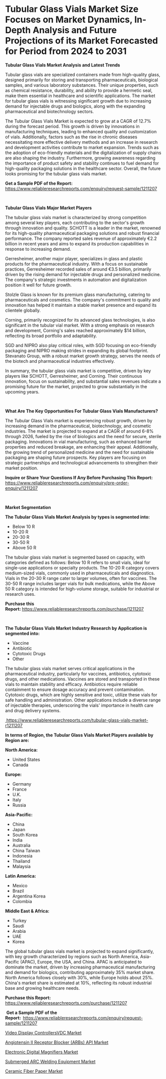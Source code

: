 <p><h1>Tubular Glass Vials Market Size Focuses on Market Dynamics, In-Depth Analysis and Future Projections of its Market Forecasted for Period from 2024 to 2031</h1></p><p><strong>Tubular Glass Vials Market Analysis and Latest Trends</strong></p>
<p><p>Tubular glass vials are specialized containers made from high-quality glass, designed primarily for storing and transporting pharmaceuticals, biological samples, and various laboratory substances. Their unique properties, such as chemical resistance, durability, and ability to provide a hermetic seal, make them essential in healthcare and scientific applications. The market for tubular glass vials is witnessing significant growth due to increasing demand for injectable drugs and biologics, along with the expanding pharmaceutical and biotechnology sectors.</p><p>The Tubular Glass Vials Market is expected to grow at a CAGR of 12.7% during the forecast period. This growth is driven by innovations in manufacturing techniques, leading to enhanced quality and customization of vials. Additionally, factors such as the rise in chronic diseases necessitating more effective delivery methods and an increase in research and development activities contribute to market expansion. Trends such as the adoption of eco-friendly materials and the digitalization of supply chains are also shaping the industry. Furthermore, growing awareness regarding the importance of product safety and stability continues to fuel demand for high-quality packaging solutions in the healthcare sector. Overall, the future looks promising for the tubular glass vials market.</p></p>
<p><strong>Get a Sample PDF of the Report:&nbsp;</strong> <a href="https://www.reliableresearchreports.com/enquiry/request-sample/1211207?utm_campaign=24&utm_medium=2&utm_source=Github&utm_content=ia&utm_term=05102024&utm_id=tubular-glass-vials">https://www.reliableresearchreports.com/enquiry/request-sample/1211207</a></p>
<p>&nbsp;</p>
<p><strong>Tubular Glass Vials Major Market Players</strong></p>
<p><p>The tubular glass vials market is characterized by strong competition among several key players, each contributing to the sector's growth through innovation and quality. SCHOTT is a leader in the market, renowned for its high-quality pharmaceutical packaging solutions and robust financial performance. The company reported sales revenue of approximately €2.2 billion in recent years and aims to expand its production capabilities in response to increasing demand.</p><p>Gerresheimer, another major player, specializes in glass and plastic products for the pharmaceutical industry. With a focus on sustainable practices, Gerresheimer recorded sales of around €3.5 billion, primarily driven by the rising demand for injectable drugs and personalized medicine. The company's strategic investments in automation and digitalization position it well for future growth.</p><p>Stolzle Glass is known for its premium glass manufacturing, catering to pharmaceuticals and cosmetics. The company's commitment to quality and innovation has helped it maintain a stable market presence and expand its clientele globally.</p><p>Corning, primarily recognized for its advanced glass technologies, is also significant in the tubular vial market. With a strong emphasis on research and development, Corning's sales reached approximately $14 billion, reflecting its broad portfolio and adaptability.</p><p>SGD and NIPRO also play critical roles, with SGD focusing on eco-friendly packaging and NIPRO making strides in expanding its global footprint. Stevanato Group, with a robust market growth strategy, serves the needs of the biotech and pharmaceutical industries effectively.</p><p>In summary, the tubular glass vials market is competitive, driven by key players like SCHOTT, Gerresheimer, and Corning. Their continuous innovation, focus on sustainability, and substantial sales revenues indicate a promising future for the market, projected to grow substantially in the upcoming years.</p></p>
<p>&nbsp;</p>
<p><strong>What Are The Key Opportunities For Tubular Glass Vials Manufacturers?</strong></p>
<p><p>The Tubular Glass Vials market is experiencing robust growth, driven by increasing demand in the pharmaceutical, biotechnology, and cosmetic industries. The market is projected to expand at a CAGR of around 6-8% through 2026, fueled by the rise of biologics and the need for secure, sterile packaging. Innovations in vial manufacturing, such as enhanced barrier properties and reduced breakage, are enhancing their appeal. Additionally, the growing trend of personalized medicine and the need for sustainable packaging are shaping future prospects. Key players are focusing on strategic partnerships and technological advancements to strengthen their market position.</p></p>
<p><strong>Inquire or Share Your Questions If Any Before Purchasing This Report:</strong> <a href="https://www.reliableresearchreports.com/enquiry/pre-order-enquiry/1211207?utm_campaign=24&utm_medium=2&utm_source=Github&utm_content=ia&utm_term=05102024&utm_id=tubular-glass-vials">https://www.reliableresearchreports.com/enquiry/pre-order-enquiry/1211207</a></p>
<p>&nbsp;</p>
<p><strong>Market Segmentation</strong></p>
<p><strong>The Tubular Glass Vials Market Analysis by types is segmented into:</strong></p>
<p><ul><li>Below 10 R</li><li>10-20 R</li><li>20-30 R</li><li>30-50 R</li><li>Above 50 R</li></ul></p>
<p><p>The tubular glass vials market is segmented based on capacity, with categories defined as follows: Below 10 R refers to small vials, ideal for single-use applications or specialty products. The 10-20 R category covers medium-sized vials, commonly used in pharmaceuticals and diagnostics. Vials in the 20-30 R range cater to larger volumes, often for vaccines. The 30-50 R range includes larger vials for bulk medications, while the Above 50 R category is intended for high-volume storage, suitable for industrial or research uses.</p></p>
<p><strong>Purchase this Report:&nbsp;</strong><a href="https://www.reliableresearchreports.com/purchase/1211207?utm_campaign=24&utm_medium=2&utm_source=Github&utm_content=ia&utm_term=05102024&utm_id=tubular-glass-vials">https://www.reliableresearchreports.com/purchase/1211207</a></p>
<p>&nbsp;</p>
<p><strong>The Tubular Glass Vials Market Industry Research by Application is segmented into:</strong></p>
<p><ul><li>Vaccine</li><li>Antibiotic</li><li>Cytotoxic Drugs</li><li>Other</li></ul></p>
<p><p>The tubular glass vials market serves critical applications in the pharmaceutical industry, particularly for vaccines, antibiotics, cytotoxic drugs, and other medications. Vaccines are stored and transported in these vials to maintain stability and efficacy. Antibiotics require reliable containment to ensure dosage accuracy and prevent contamination. Cytotoxic drugs, which are highly sensitive and toxic, utilize these vials for safe handling and administration. Other applications include a diverse range of injectable therapies, underscoring the vials' importance in health care and drug delivery systems.</p></p>
<p><a href="https://www.reliableresearchreports.com/tubular-glass-vials-market-r1211207?utm_campaign=24&utm_medium=2&utm_source=Github&utm_content=ia&utm_term=05102024&utm_id=tubular-glass-vials">&nbsp;https://www.reliableresearchreports.com/tubular-glass-vials-market-r1211207</a></p>
<p><strong>In terms of Region, the Tubular Glass Vials Market Players available by Region are:</strong></p>
<p>
    <p> <strong> North America: </strong>
        <ul>
            <li>United States</li>
            <li>Canada</li>
        </ul>
        </p> 
    <p> <strong> Europe: </strong>
        <ul>
            <li>Germany</li>
            <li>France</li>
            <li>U.K.</li>
            <li>Italy</li>
            <li>Russia</li>
        </ul>
        </p> 
    <p> <strong> Asia-Pacific: </strong>
        <ul>
            <li>China</li>
            <li>Japan</li>
            <li>South Korea</li>
            <li>India</li>
            <li>Australia</li>
            <li>China Taiwan</li>
            <li>Indonesia</li>
            <li>Thailand</li>
            <li>Malaysia</li>
        </ul>
        </p> 
    <p> <strong> Latin America: </strong>
        <ul>
            <li>Mexico</li>
            <li>Brazil</li>
            <li>Argentina Korea</li>
            <li>Colombia</li>
        </ul>
        </p> 
    <p> <strong> Middle East & Africa: </strong>
        <ul>
            <li>Turkey</li>
            <li>Saudi</li>
            <li>Arabia</li>
            <li>UAE</li>
            <li>Korea</li>
        </ul>
    </p>
    </p>
<p><p>The global tubular glass vials market is projected to expand significantly, with key growth characterized by regions such as North America, Asia-Pacific (APAC), Europe, the USA, and China. APAC is anticipated to dominate the market, driven by increasing pharmaceutical manufacturing and demand for biologics, contributing approximately 35% market share. North America follows closely with 30%, while Europe holds about 25%. China's market share is estimated at 10%, reflecting its robust industrial base and growing healthcare needs.</p></p>
<p><strong>Purchase this Report: </strong><a href="https://www.reliableresearchreports.com/purchase/1211207?utm_campaign=24&utm_medium=2&utm_source=Github&utm_content=ia&utm_term=05102024&utm_id=tubular-glass-vials">https://www.reliableresearchreports.com/purchase/1211207</a></p>
<p>&nbsp;<strong>Get a Sample PDF of the Report:&nbsp;&nbsp;</strong><a href="https://www.reliableresearchreports.com/enquiry/request-sample/1211207?utm_campaign=24&utm_medium=2&utm_source=Github&utm_content=ia&utm_term=05102024&utm_id=tubular-glass-vials">https://www.reliableresearchreports.com/enquiry/request-sample/1211207</a></p>
<p><strong></strong></p>
<p><p><a href="https://issuu.com/reportprime-2/docs/video-display-controllersvdc-market_d494a895348d36?utm_campaign=24&utm_medium=2&utm_source=Github&utm_content=ia&utm_term=05102024&utm_id=tubular-glass-vials">Video Display ControllersVDC Market</a></p><p><a href="https://github.com/Elvirademiri584/Market-Research-Report-List-1/blob/main/angiotensin-ii-receptor-blocker-arbs-api-market.md?utm_campaign=24&utm_medium=2&utm_source=Github&utm_content=ia&utm_term=05102024&utm_id=tubular-glass-vials">Angiotensin II Receptor Blocker (ARBs) API Market</a></p><p><a href="https://issuu.com/reportprime-2/docs/electronic-digital-magnifiers-marke_febd8069ab1368?utm_campaign=24&utm_medium=2&utm_source=Github&utm_content=ia&utm_term=05102024&utm_id=tubular-glass-vials">Electronic Digital Magnifiers Market</a></p><p><a href="https://github.com/EugeneMBlackman/Market-Research-Report-List-1/blob/main/submerged-arc-welding-equipment-market.md?utm_campaign=24&utm_medium=2&utm_source=Github&utm_content=ia&utm_term=05102024&utm_id=tubular-glass-vials">Submerged ARC Welding Equipment Market</a></p><p><a href="https://www.linkedin.com/pulse/ceramic-fiber-paper-market-investigation-industry-evolution-ybkbc?utm_campaign=24&utm_medium=2&utm_source=Github&utm_content=ia&utm_term=05102024&utm_id=tubular-glass-vials">Ceramic Fiber Paper Market</a></p></p>